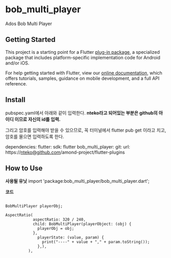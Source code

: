 # bob_multi_player

Ados Bob Multi Player

## Getting Started

This project is a starting point for a Flutter
[plug-in package](https://flutter.dev/developing-packages/),
a specialized package that includes platform-specific implementation code for
Android and/or iOS.

For help getting started with Flutter, view our 
[online documentation](https://flutter.dev/docs), which offers tutorials, 
samples, guidance on mobile development, and a full API reference.

## Install
pubspec.yaml에서 아래와 같이 입력한다.
__nteko라고 되어있는 부분은 github의 아이디 이므로 자신의 id를 입력.__

그리고 암호를 입력해야 받을 수 있으므로, 꼭 터미널에서 flutter pub get 이라고 치고, 암호를 물으면 입력하도록 한다.

dependencies:
  flutter:
    sdk: flutter
  bob_multi_player:
    git:
      url: https://nteko@github.com/amond-project/flutter-plugins

## How to Use
__사용될 유닛__
import 'package:bob_multi_player/bob_multi_player.dart';

__코드__
<pre>
<code>
BobMultiPlayer playerObj;

AspectRatio(
            aspectRatio: 320 / 240,
            child: BobMultiPlayer(playerObject: (obj) {
              playerObj = obj;
            },
              playerState: (value, param) {
                print("----" + value + "," + param.toString());
              },),
          ),
</code>
</pre>

